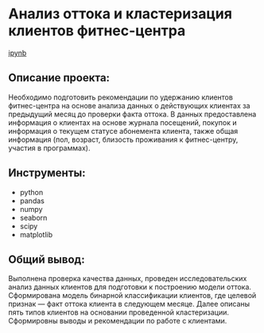# Анализ оттока и кластеризация клиентов фитнес-центра 

[ipynb](https://github.com/AnnaAGor/Yandex_Practicum_projects/blob/main/04%20%D0%9A%D0%BB%D0%B0%D1%81%D1%81%D0%B8%D1%84%D0%B8%D0%BA%D0%B0%D1%86%D0%B8%D1%8F%20%D0%B8%20%D0%B0%D0%BD%D0%B0%D0%BB%D0%B8%D0%B7%20%D0%BE%D1%82%D1%82%D0%BE%D0%BA%D0%B0%20%D0%BA%D0%BB%D0%B8%D0%B5%D0%BD%D1%82%D0%BE%D0%B2%20%D1%84%D0%B8%D1%82%D0%BD%D0%B5%D1%81-%D1%86%D0%B5%D0%BD%D1%82%D1%80%D0%B0/04_%D0%9A%D0%BB%D0%B0%D1%81%D1%81%D0%B8%D1%84%D0%B8%D0%BA%D0%B0%D1%86%D0%B8%D1%8F%20%D0%BA%D0%BB%D0%B8%D0%B5%D0%BD%D1%82%D0%BE%D0%B2%20%D1%84%D0%B8%D1%82%D0%BD%D0%B5%D1%81%20%D1%86%D0%B5%D0%BD%D1%82%D1%80%D0%B0%20%D0%B8%20%D0%B0%D0%BD%D0%B0%D0%BB%D0%B8%D0%B7%20%D0%BE%D1%82%D1%82%D0%BE%D0%BA%D0%B0%20ML%20%5B%D0%AF%D0%BD%D0%B4%D0%B5%D0%BA%D1%81.%D0%9F%D1%80%D0%B0%D0%BA%D1%82%D0%B8%D0%BA%D1%83%D0%BC%5D.ipynb) 

## Описание проекта:
Необходимо подготовить рекомендации по удержанию клиентов фитнес-центра на основе анализа данных о действующих клиентах за предыдущий месяц до проверки факта оттока. В данных предоставлена информация о клиентах на основе журнала посещений, покупок и информация о текущем статусе абонемента клиента, также общая информация (пол, возраст, близость проживания к фитнес-центру, участия в программах).

## Инструменты:
* python
* pandas
* numpy
* seaborn
* scipy
* matplotlib

## Общий вывод:
Выполнена проверка качества данных, проведен исследовательских анализ данных клиентов для подготовки к построению модели оттока. Сформирована модель бинарной классификации клиентов, где целевой признак — факт оттока клиента в следующем месяце. Далее описаны пять типов клиентов на основании проведенной кластеризации. Сформировны выводы и рекомендации по работе с клиентами.
